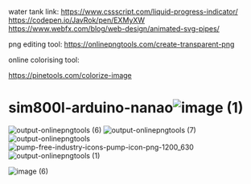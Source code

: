water tank link:
https://www.cssscript.com/liquid-progress-indicator/
https://codepen.io/JavRok/pen/EXMyXW
https://www.webfx.com/blog/web-design/animated-svg-pipes/

png editing tool:
https://onlinepngtools.com/create-transparent-png

online colorising tool:

https://pinetools.com/colorize-image




# sim800l-arduino-nanao![image (1)](https://user-images.githubusercontent.com/3970190/136587854-c3b0a4ef-35b2-45de-ba21-0bf39975b4c0.png)



![output-onlinepngtools (6)](https://user-images.githubusercontent.com/3970190/136587887-84bc81ff-ae72-4145-9e68-eec0325f0404.png)
![output-onlinepngtools (7)](https://user-images.githubusercontent.com/3970190/136587892-5e60690b-26a1-4832-9116-512ad918e462.png)
![output-onlinepngtools](https://user-images.githubusercontent.com/3970190/136587894-c443aa35-e198-457a-8acd-d5bda0349f70.png)
![pump-free-industry-icons-pump-icon-png-1200_630](https://user-images.githubusercontent.com/3970190/136587909-ec2ef71f-2514-431d-a1f5-76f6bbde0176.png)
![output-onlinepngtools (1)](https://user-images.githubusercontent.com/3970190/136587917-2453e7e4-0b7b-436e-91f0-668560b911f2.png)

![image (6)](https://user-images.githubusercontent.com/3970190/136588383-02b7695b-e511-4903-bf15-50c823f9bd51.png)

